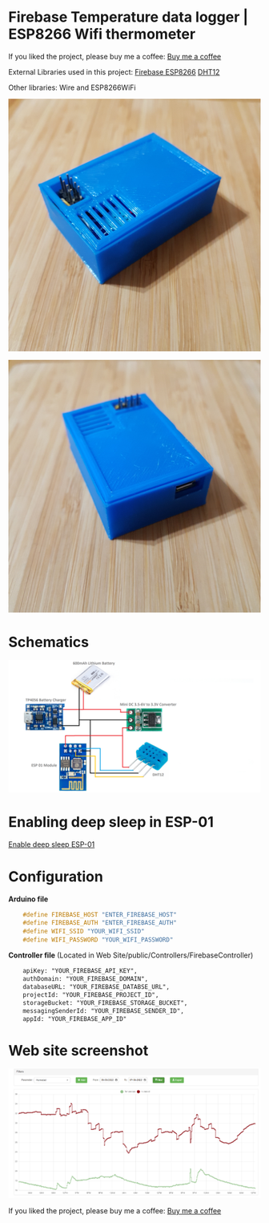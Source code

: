 # Firebase Temperature data logger | ESP8266 Wifi thermometer

If you liked the project, please buy me a coffee: [Buy me a coffee](https://www.buymeacoffee.com/matiasnatal)

External Libraries used in this project:
[Firebase ESP8266](https://github.com/mobizt/Firebase-ESP8266)
[DHT12](https://github.com/xreef/DHT12_sensor_library)

Other libraries:
Wire and ESP8266WiFi

![](/Resources/thermometer1.jpg)

![](/Resources/thermometer2.jpg)

# Schematics

![](/Resources/Schematic.png)


# Enabling deep sleep in ESP-01

[Enable deep sleep ESP-01](https://www.tech-spy.co.uk/2019/04/enable-deep-sleep-esp-01)


# Configuration

**Arduino file**

```cpp
	#define FIREBASE_HOST "ENTER_FIREBASE_HOST"
	#define FIREBASE_AUTH "ENTER_FIREBASE_AUTH"
	#define WIFI_SSID "YOUR_WIFI_SSID"
	#define WIFI_PASSWORD "YOUR_WIFI_PASSWORD"
```

**Controller file** (Located in Web Site/public/Controllers/FirebaseController)
```
	apiKey: "YOUR_FIREBASE_API_KEY",
	authDomain: "YOUR_FIREBASE_DOMAIN",
	databaseURL: "YOUR_FIREBASE_DATABSE_URL",
	projectId: "YOUR_FIREBASE_PROJECT_ID",
	storageBucket: "YOUR_FIREBASE_STORAGE_BUCKET",
	messagingSenderId: "YOUR_FIREBASE_SENDER_ID",
	appId: "YOUR_FIREBASE_APP_ID"
```

# Web site screenshot

![](/Resources/website.png)



If you liked the project, please buy me a coffee: [Buy me a coffee](https://www.buymeacoffee.com/matiasnatal)

